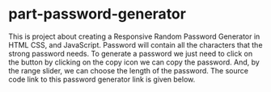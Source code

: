 # part-password-generator
This is project about creating a Responsive Random Password Generator in HTML CSS, and JavaScript. Password will contain all the characters that the strong password needs. To generate a password we just need to click on the button by clicking on the copy icon we can copy the password. And, by the range slider, we can choose the length of the password. The source code link to this password generator link is given below.
